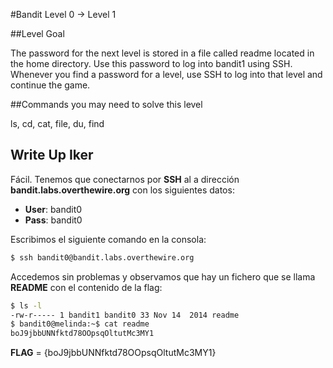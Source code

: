 #Bandit Level 0 → Level 1

##Level Goal

The password for the next level is stored in a file called readme located in the home directory. Use this password to log into bandit1 using SSH. Whenever you find a password for a level, use SSH to log into that level and continue the game.

##Commands you may need to solve this level

ls, cd, cat, file, du, find

## Write Up Iker 

Fácil. Tenemos que conectarnos por **SSH** al a dirección **bandit.labs.overthewire.org** con los siguientes datos:
  - **User**: bandit0
  - **Pass**: bandit0
  
Escribimos el siguiente comando en la consola:
  
```bash 
$ ssh bandit0@bandit.labs.overthewire.org
```

Accedemos sin problemas y observamos que hay un fichero que se llama **README** con el contenido de la flag:

```bash
$ ls -l
-rw-r----- 1 bandit1 bandit0 33 Nov 14  2014 readme
$ bandit0@melinda:~$ cat readme 
boJ9jbbUNNfktd78OOpsqOltutMc3MY1
```

**FLAG** = {boJ9jbbUNNfktd78OOpsqOltutMc3MY1} 
